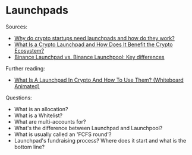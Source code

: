 # Launchpads


Sources:

* [Why do crypto startups need launchpads and how do they work?](https://www.metalamp.io/articles/why-do-crypto-startups-need-launchpads-and-how-do-they-work)
* [What Is a Crypto Launchpad and How Does It Benefit the Crypto Ecosystem?](https://dailycoin.com/what-is-a-crypto-launchpad-and-how-does-it-benefit-the-crypto-ecosystem/)
* [Binance Launchpad vs. Binance Launchpool: Key differences](https://cointelegraph.com/funding-for-beginners/binance-launchpad-vs-binance-launchpool-key-differences)

Further reading:
* [What Is A Launchpad In Crypto And How To Use Them? (Whiteboard Animated)](https://www.youtube.com/watch?v=G1yQnPKSgzY)



Questions:
* What is an allocation? 
* What is a Whitelist?
* What are multi-accounts for?
* What's the difference between Launchpad and Launchpool?
* What is usually called an 'FCFS round'?
* Launchpad's fundraising process? Where does it start and what is the bottom line? 

